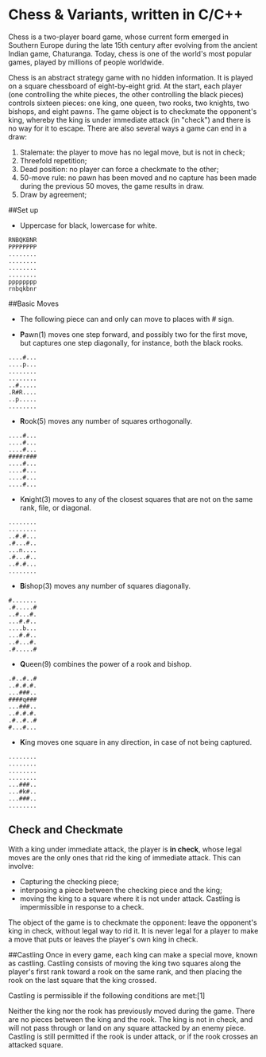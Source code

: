 # Chess & Variants, written in C/C++
Chess is a two-player board game, whose current form emerged in Southern Europe during the late 15th century after evolving from the ancient Indian game, Chaturanga.
Today, chess is one of the world's most popular games, played by millions of people worldwide.

Chess is an abstract strategy game with no hidden information. It is played on a square chessboard of eight-by-eight grid.
At the start, each player (one controlling the white pieces, the other controlling the black pieces) controls sixteen pieces: one king, one queen, two rooks, two knights, two bishops, and eight pawns.
The game object is to checkmate the opponent's king, whereby the king is under immediate attack (in "check") and there is no way for it to escape. There are also several ways a game can end in a draw:
1. Stalemate: the player to move has no legal move, but is not in check;
2. Threefold repetition;
3. Dead position: no player can force a checkmate to the other;
4. 50-move rule: no pawn has been moved and no capture has been made during the previous 50 moves, the game results in draw.
5. Draw by agreement;

##Set up
- Uppercase for black, lowercase for white.
````
RNBQKBNR
PPPPPPPP
........
........
........
........
pppppppp
rnbqkbnr
````

##Basic Moves
- The following piece can and only can move to places with # sign.

- **P**awn(1) moves one step forward, and possibly two for the first move, but captures one step diagonally, for instance, both the black rooks.
````
....#...
....p...
........
........
..#.....
.R#R....
..p.....
........
````

- **R**ook(5) moves any number of squares orthogonally.
````
....#...
....#...
....#...
####r###
....#...
....#...
....#...
....#...
````
- K**n**ight(3) moves to any of the closest squares that are not on the same rank, file, or diagonal.
````
........
........
..#.#...
.#...#..
...n....
.#...#..
..#.#...
........
````
- **B**ishop(3) moves any number of squares diagonally.
````
#.......
.#.....#
..#...#.
...#.#..
....b...
...#.#..
..#...#.
.#.....#
````
- **Q**ueen(9) combines the power of a rook and bishop.
````
.#..#..#
..#.#.#.
...###..
####q###
...###..
..#.#.#.
.#..#..#
#...#...
````
- **K**ing moves one square in any direction, in case of not being captured.
````
........
........
........
........
...###..
...#k#..
...###..
........
````
## Check and Checkmate
With a king under immediate attack, the player is **in check**, whose legal moves are the only ones that rid the king of immediate attack. This can involve:
- Capturing the checking piece;
- interposing a piece between the checking piece and the king;
- moving the king to a square where it is not under attack.
Castling is impermissible in response to a check.

The object of the game is to checkmate the opponent: leave the opponent's king in check, without legal way to rid it.
It is never legal for a player to make a move that puts or leaves the player's own king in check.

##Castling
Once in every game, each king can make a special move, known as castling. Castling consists of moving the king two squares along the player's first rank toward a rook on the same rank, and then placing the rook on the last square that the king crossed.

Castling is permissible if the following conditions are met:[1]

Neither the king nor the rook has previously moved during the game.
There are no pieces between the king and the rook.
The king is not in check, and will not pass through or land on any square attacked by an enemy piece.
Castling is still permitted if the rook is under attack, or if the rook crosses an attacked square.
